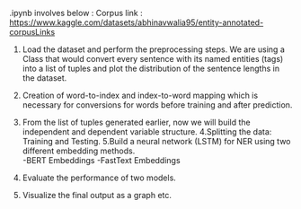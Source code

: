 
.ipynb involves below :
Corpus link :
https://www.kaggle.com/datasets/abhinavwalia95/entity-annotated-corpusLinks

1. Load the dataset and perform the preprocessing steps. We are using a Class that would convert every sentence with its named entities (tags) into a list of tuples and plot the distribution of the sentence lengths in the dataset. 
2. Creation of word-to-index and index-to-word mapping which is necessary for conversions for words before training and after prediction.
3. From the list of tuples generated earlier, now we will build the independent and dependent variable structure.
4.Splitting the data: Training and Testing.
5.Build a neural network (LSTM) for NER using two different embedding methods.  
  -BERT Embeddings
  -FastText Embeddings


 6. Evaluate the performance of two models. 
 6. Visualize the final output as a graph etc. 
